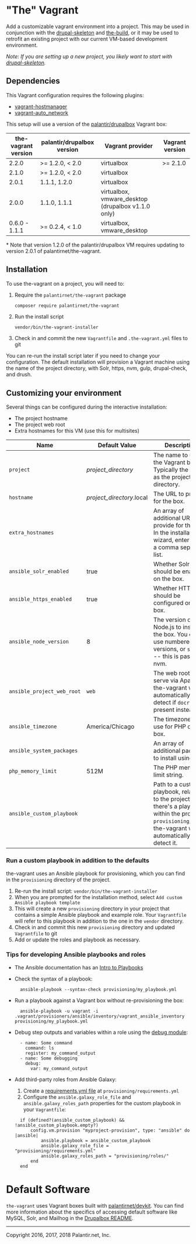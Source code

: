 # "The" Vagrant

Add a customizable vagrant environment into a project. This may be used in conjunction with the [drupal-skeleton](https://github.com/palantirnet/drupal-skeleton) and [the-build](https://github.com/palantirnet/the-build), or it may be used to retrofit an existing project with our current VM-based development environment.

_Note: If you are setting up a new project, you likely want to start with [drupal-skeleton](https://github.com/palantirnet/drupal-skeleton)._

## Dependencies

This Vagrant configuration requires the following plugins:

* [vagrant-hostmanager](https://github.com/devopsgroup-io/vagrant-hostmanager)
* [vagrant-auto_network](https://github.com/oscar-stack/vagrant-auto_network)

This setup will use a version of the [palantir/drupalbox](https://app.vagrantup.com/palantir/boxes/drupalbox) Vagrant box:

| the-vagrant version | palantir/drupalbox version | Vagrant provider | Vagrant version |
|---|---|---|---|
| 2.2.0 | >= 1.2.0, < 2.0 | virtualbox | >= 2.1.0 |
| 2.1.0 | >= 1.2.0, < 2.0 | virtualbox |
| 2.0.1 | 1.1.1, 1.2.0 | virtualbox |
| 2.0.0 | 1.1.0, 1.1.1 | virtualbox, vmware_desktop (drupalbox v1.1.0 only) |
| 0.6.0 - 1.1.1 | >= 0.2.4, < 1.0 | virtualbox, vmware_desktop |

\* Note that version 1.2.0 of the palantir/drupalbox VM requires updating to version 2.0.1 of palantirnet/the-vagrant.

## Installation

To use the-vagrant on a project, you will need to:

1. Require the `palantirnet/the-vagrant` package

    ```sh
    composer require palantirnet/the-vagrant
    ```
    
2. Run the install script

    ```
    vendor/bin/the-vagrant-installer
    ```

3. Check in and commit the new `Vagrantfile` and `.the-vagrant.yml` files to git

You can re-run the install script later if you need to change your configuration. The default installation will provision a Vagrant machine using the name of the project directory, with Solr, https, nvm, gulp, drupal-check, and drush.

## Customizing your environment

Several things can be configured during the interactive installation:

* The project hostname
* The project web root
* Extra hostnames for this VM (use this for multisites)

| Name | Default Value | Description |
|---|---|---|
| `project` | *project_directory* | The name to use for the Vagrant box. Typically the same as the project directory. |
| `hostname` | *project_directory*.local | The URL to provide for the box. |
| `extra_hostnames` | | An array of additional URLs to provide for the box. In the installation wizard, enter this as a comma separated list. |
| `ansible_solr_enabled` | true | Whether Solr should be enabled on the box. |
| `ansible_https_enabled` | true | Whether HTTPS should be configured on the box. |
| `ansible_node_version` | 8 | The version of Node.js to install on the box. You can use numbered versions, or `stable` -- this is passed to nvm. |
| `ansible_project_web_root` | `web` | The web root to serve via Apache. the-vagrant will automatically detect if `docroot` is present instead. |
| `ansible_timezone` | America/Chicago | The timezone to use for PHP on the box. |
| `ansible_system_packages` |  | An array of additional packages to install using apt. |
| `php_memory_limit` | 512M | The PHP memory limit string. |
| `ansible_custom_playbook` |  | Path to a custom playbook, relative to the project. If there's a playbook within the project at `provisioning/*.yml`, the-vagrant will automatically detect it. |


### Run a custom playbook in addition to the defaults

the-vagrant uses an Ansible playbook for provisioning, which you can find in the `provisioning` directory of the project.

1. Re-run the install script: `vendor/bin/the-vagrant-installer`
2. When you are prompted for the installation method, select `Add custom Ansible playbook template`
3. This will create a new `provisioning` directory in your project that contains a simple Ansible playbook and example role. Your `Vagrantfile` will refer to this playbook in addition to the one in the `vendor` directory.
4. Check in and commit this new `provisioning` directory and updated `Vagrantfile` to git
5. Add or update the roles and playbook as necessary.

### Tips for developing Ansible playbooks and roles

* The Ansible documentation has an [Intro to Playbooks](https://docs.ansible.com/ansible/latest/user_guide/playbooks_intro.html)
* Check the syntax of a playbook:

  ```
    ansible-playbook --syntax-check provisioning/my_playbook.yml
  ```
* Run a playbook against a Vagrant box without re-provisioning the box:

  ```
    ansible-playbook -u vagrant -i .vagrant/provisioners/ansible/inventory/vagrant_ansible_inventory provisioning/my_playbook.yml
  ```
* Debug step outputs and variables within a role using the [debug module](https://docs.ansible.com/ansible/devel/modules/debug_module.html):

  ```
    - name: Some command
      command: ls
      register: my_command_output
    - name: Some debugging
      debug:
        var: my_command_output
  ```
* Add third-party roles from Ansible Galaxy:
  1. Create a [requirements.yml file](https://docs.ansible.com/ansible/devel/reference_appendices/galaxy.html?highlight=requirements%20yml#installing-multiple-roles-from-a-file) at `provisioning/requirements.yml`
  2. Configure the `ansible.galaxy_role_file` and `ansible.galaxy_roles_path` properties for the custom playbook in your `Vagrantfile`:

  ```
    if (defined?(ansible_custom_playbook) && !ansible_custom_playbook.empty?)
        config.vm.provision "myproject-provision", type: "ansible" do |ansible|
            ansible.playbook = ansible_custom_playbook
            ansible.galaxy_role_file = "provisioning/requirements.yml"
            ansible.galaxy_roles_path = "provisioning/roles/"
        end
    end
  ```

# Default Software

`the-vagrant` uses Vagrant boxes built with [palantirnet/devkit](https://github.com/palantirnet/devkit). You can find more information about the specifics of accessing default software like MySQL, Solr, and Mailhog in the [Drupalbox README](https://github.com/palantirnet/devkit/blob/develop/drupalbox/README.md).

----
Copyright 2016, 2017, 2018 Palantir.net, Inc.
